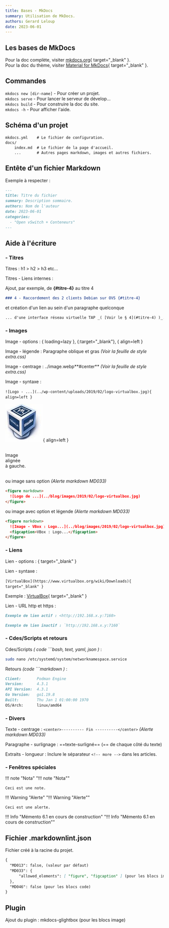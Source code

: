 ```yaml
---
title: Bases - MkDocs
summary: Utilisation de MkDocs.
authors: Gerard Leloup
date: 2023-06-01
---
```


## Les bases de MkDocs

Pour la doc complète, visiter [mkdocs.org](https://www.mkdocs.org){ target="_blank" }.  
Pour la doc du thème, visiter [Material for MkDocs](https://squidfunk.github.io/mkdocs-material/){ target="_blank" }.

## Commandes

`mkdocs new [dir-name]` - Pour créer un projet.  
`mkdocs serve` - Pour lancer le serveur de dévelop...  
`mkdocs build` - Pour construire la doc du site.  
`mkdocs -h` - Pour afficher l'aide.

## Schéma d'un projet

    mkdocs.yml    # Le fichier de configuration.
    docs/
        index.md  # Le fichier de la page d'accueil.
        ...       # Autres pages markdown, images et autres fichiers.

## Entête d'un fichier Markdown

Exemple à respecter :

```markdown
---    
title: Titre du fichier  
summary: Description sommaire.  
authors: Nom de l'auteur  
date: 2023-06-01  
categories:   
  - "Open vSwitch + Conteneurs"  
---
```

## Aide à l'écriture

### **- Titres**

Titres : h1 > h2 > h3 etc...

Titres - Liens internes :

Ajout, par exemple, de **{#titre-4}** au titre 4

```markdown
### 4 - Raccordement des 2 clients Debian sur OVS {#titre-4}
```

et création d'un lien au sein d'un paragraphe quelconque

```markdown
... d'une interface réseau virtuelle TAP _( [Voir le § 4](#titre-4) )_.
```

### **- Images**

Image - options : { loading=lazy }, {:target="_blank"}, { align=left }

Image - légende : Paragraphe oblique et gras _(Voir la feuille de style extra.css)_

Image - centrage : ../image.webp**#center** _(Voir la feuille de style extra.css)_

Image - syntaxe :

`![Logo - ...](../wp-content/uploads/2019/02/logo-virtualbox.jpg){ align=left }`

![Logo - VirtualBox](../blog/images/2019/02/logo-virtualbox.jpg){ align=left }

&nbsp;  
Image  
alignée  
à gauche.
&nbsp;  
&nbsp;

ou image sans option _(Alerte markdown MD033)_

```markdown
<figure markdown>
  ![Logo de ...](../blog/images/2019/02/logo-virtualbox.jpg)
</figure>
```

ou image avec option et légende _(Alerte markdown MD033)_

```markdown
<figure markdown>
  ![Image - VBox : Logo...](../blog/images/2019/02/logo-virtualbox.jpg){ width="xxx" }
  <figcaption>VBox : Logo...</figcaption>
</figure>
```

### **- Liens**

Lien - options : { target="_blank" }

Lien - syntaxe :

`[VirtualBox](https://www.virtualbox.org/wiki/Downloads){ target="_blank" }`

Exemple : [VirtualBox](https://www.virtualbox.org/wiki/Downloads){ target="_blank" }

Lien - URL http et https :

```markdown
Exemple de lien actif : <http://192.168.x.y:7160>
```

```markdown
Exemple de lien inactif : `http://192.168.x.y:7160`
```

### - Cdes/Scripts et retours

Cdes/Scripts _( code ```bash, text, yaml, json )_ :

```bash
sudo nano /etc/systemd/system/networknamespace.service
```

Retours _(code ```markdown )_ :

```markdown
Client:       Podman Engine
Version:      4.3.1
API Version:  4.3.1
Go Version:   go1.19.8
Built:        Thu Jan 1 01:00:00 1970
OS/Arch:      linux/amd64
```

### **- Divers**

Texte - centrage : `<center>---------- Fin ----------</center>` _(Alerte markdown MD033)_

Paragraphe - surlignage : ==texte-surligné==  (== de chaque côté du texte)

Extraits - longueur : Inclure le séparateur `<!-- more -->` dans les articles.

### **- Fenêtres spéciales**

!!! note "Nota"
    "!!! note "Nota""

    Ceci est une note.

!!! Warning "Alerte"
    "!!! Warning "Alerte""

    Ceci est une alerte.

!!! Info "Mémento 6.1 en cours de construction"
    "!!! Info "Mémento 6.1 en cours de construction""

## Fichier .markdownlint.json

Fichier créé à la racine du projet.

```markdown
{
  "MD013": false, (valeur par défaut)
  "MD033": {
      "allowed_elements": [ "figure", "figcaption" ] (pour les blocs image)
  },
  "MD046": false (pour les blocs code)
}
```

## Plugin

Ajout du plugin : mkdocs-glightbox (pour les blocs image)
